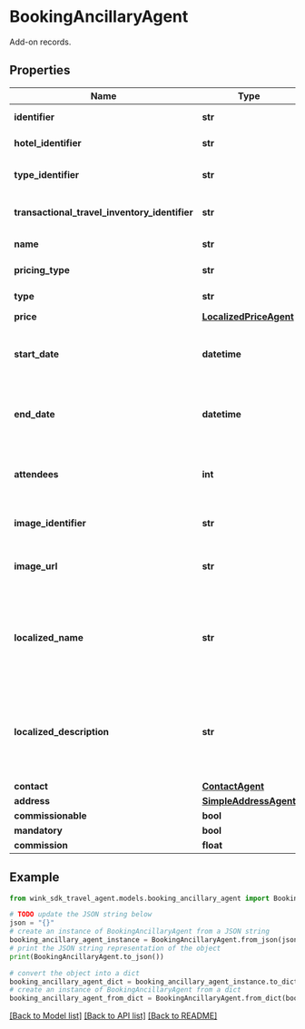 # BookingAncillaryAgent

Add-on records.

## Properties

Name | Type | Description | Notes
------------ | ------------- | ------------- | -------------
**identifier** | **str** | Ancillary identifier | 
**hotel_identifier** | **str** | Hotel identifier | 
**type_identifier** | **str** | Travel blocking identifier | 
**transactional_travel_inventory_identifier** | **str** | Travel blocking identifier | 
**name** | **str** | Name of blocking | 
**pricing_type** | **str** | Pricing type | 
**type** | **str** | Inventory type | 
**price** | [**LocalizedPriceAgent**](LocalizedPriceAgent.md) |  | 
**start_date** | **datetime** | Date start time when reservation was made for. | 
**end_date** | **datetime** | Date end time when reservation was made for. | 
**attendees** | **int** | Number of guests that are part of this reservation. | [default to 1]
**image_identifier** | **str** | Cloudinary image identifier | 
**image_url** | **str** | Absolute URL to image of blocking | 
**localized_name** | **str** | Name of travel blocking in traveler language (if available). Defaults to English. | 
**localized_description** | **str** | Description of travel blocking in traveler language (if available). Defaults to English. | 
**contact** | [**ContactAgent**](ContactAgent.md) |  | 
**address** | [**SimpleAddressAgent**](SimpleAddressAgent.md) |  | 
**commissionable** | **bool** |  | 
**mandatory** | **bool** |  | 
**commission** | **float** |  | 

## Example

```python
from wink_sdk_travel_agent.models.booking_ancillary_agent import BookingAncillaryAgent

# TODO update the JSON string below
json = "{}"
# create an instance of BookingAncillaryAgent from a JSON string
booking_ancillary_agent_instance = BookingAncillaryAgent.from_json(json)
# print the JSON string representation of the object
print(BookingAncillaryAgent.to_json())

# convert the object into a dict
booking_ancillary_agent_dict = booking_ancillary_agent_instance.to_dict()
# create an instance of BookingAncillaryAgent from a dict
booking_ancillary_agent_from_dict = BookingAncillaryAgent.from_dict(booking_ancillary_agent_dict)
```
[[Back to Model list]](../README.md#documentation-for-models) [[Back to API list]](../README.md#documentation-for-api-endpoints) [[Back to README]](../README.md)


